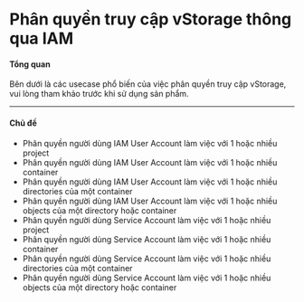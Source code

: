 # Phân quyền truy cập vStorage thông qua IAM

#### Tổng quan  

Bên dưới là các usecase phổ biến của việc phân quyền truy cập vStorage, vui lòng tham khảo trước khi sử dụng sản phẩm.

***

#### Chủ đề 

* Phân quyền người dùng IAM User Account làm việc với 1 hoặc nhiều project
* Phân quyền người dùng IAM User Account làm việc với 1 hoặc nhiều container
* Phân quyền người dùng IAM User Account làm việc với 1 hoặc nhiều directories của một container
* Phân quyền người dùng IAM User Account làm việc với 1 hoặc nhiều objects của một directory hoặc container
* Phân quyền người dùng Service Account làm việc với 1 hoặc nhiều project
* Phân quyền người dùng Service Account làm việc với 1 hoặc nhiều container
* Phân quyền người dùng Service Account làm việc với 1 hoặc nhiều directories của một container
* Phân quyền người dùng Service Account làm việc với 1 hoặc nhiều objects của một directory hoặc container
